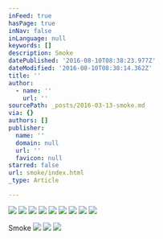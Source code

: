 ```yaml
---
inFeed: true
hasPage: true
inNav: false
inLanguage: null
keywords: []
description: Smoke
datePublished: '2016-08-10T08:38:23.977Z'
dateModified: '2016-08-10T08:38:14.362Z'
title: ''
author:
  - name: ''
    url: ''
sourcePath: _posts/2016-03-13-smoke.md
via: {}
authors: []
publisher:
  name: ''
  domain: null
  url: ''
  favicon: null
starred: false
url: smoke/index.html
_type: Article

---
```

![](https://s3-us-west-2.amazonaws.com/the-grid-img/p/522052aa0500bcb4f184f10604ddf16902cfda86.jpg)
![](https://s3-us-west-2.amazonaws.com/the-grid-img/p/51736b34f95d0b0eafee65cc0ee3c70db5ef0c70.jpg)
![](https://s3-us-west-2.amazonaws.com/the-grid-img/p/ace6fb37f78e2fb6181aa757e15e6cd87c90c492.jpg)
![](https://s3-us-west-2.amazonaws.com/the-grid-img/p/d36ab8431ad3ba69acb138289de2a37ab6084863.jpg)
![](https://s3-us-west-2.amazonaws.com/the-grid-img/p/64f57e33d8b7d698e606aabee225c9023c216e24.jpg)
![](https://s3-us-west-2.amazonaws.com/the-grid-img/p/86a7cdbb5ae8ed6b2aa7053fce17043785ab1141.jpg)
![](https://s3-us-west-2.amazonaws.com/the-grid-img/p/ce5436b4e4e59aa89ccb7bffcc0db65f64cde9e3.jpg)
![](https://s3-us-west-2.amazonaws.com/the-grid-img/p/8ce73fa8f19270929791fdba30bca7cc7654d322.jpg)
![](https://s3-us-west-2.amazonaws.com/the-grid-img/p/4012b13b610699a0fd549ab076a252d3fae8e3dd.jpg)

Smoke
![](https://s3-us-west-2.amazonaws.com/the-grid-img/p/f973d1b30403e1a47fa4602db8e4875644bd9bb5.jpg)
![](https://s3-us-west-2.amazonaws.com/the-grid-img/p/ec760193ef4965f78549092821381ba013af8045.jpg)
![](https://the-grid-user-content.s3-us-west-2.amazonaws.com/936e94f4-3263-48dd-81a6-7d7faf0e4cad.jpg)